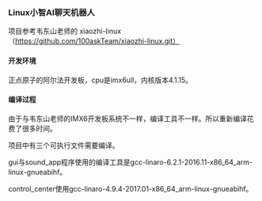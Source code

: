 ### Linux小智AI聊天机器人

项目参考韦东山老师的 xiaozhi-linux（https://github.com/100askTeam/xiaozhi-linux.git）



#### 开发环境

正点原子的阿尔法开发板，cpu是imx6ull，内核版本4.1.15。



#### 编译过程

由于与韦东山老师的IMX6开发板系统不一样，编译工具不一样。所以重新编译花费了很多时间。

项目中有三个可执行文件需要编译。

gui与sound_app程序使用的编译工具是gcc-linaro-6.2.1-2016.11-x86_64_arm-linux-gnueabihf。

control_center使用gcc-linaro-4.9.4-2017.01-x86_64_arm-linux-gnueabihf。